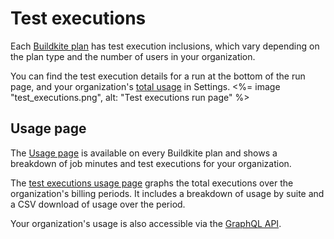 # Test executions

Each [Buildkite plan](https://buildkite.com/pricing) has test execution inclusions, which vary depending on the plan type and the number of users in your organization.

You can find the test execution details for a run at the bottom of the run page, and your organization's [total usage](#usage-page) in Settings.
<%= image "test_executions.png", alt: "Test executions run page" %>

## Usage page

The [Usage page](https://buildkite.com/organizations/~/usage) is available on every Buildkite plan and shows a breakdown of job minutes and test executions for your organization.

The [test executions usage page](https://buildkite.com/organizations/~/usage/test_executions) graphs the total executions over the organization's billing periods. It includes a breakdown of usage by suite and a CSV download of usage over the period.

Your organization's usage is also accessible via the [GraphQL API](/docs/apis/graphql/graphql-cookbook#organizations-query-the-usage-api).
